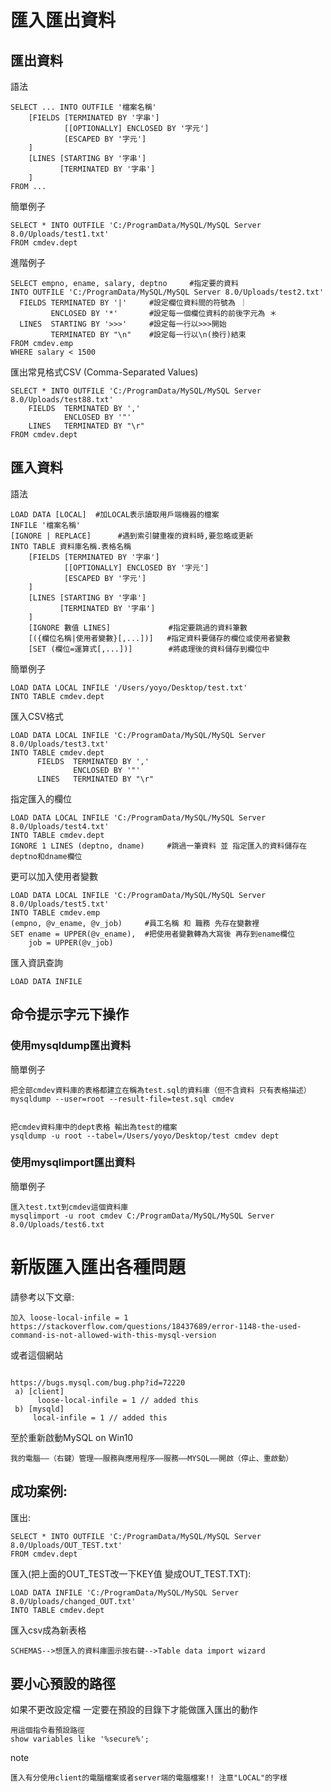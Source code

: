 # 匯入匯出資料 #


## 匯出資料 ##

語法
```
SELECT ... INTO OUTFILE '檔案名稱'
	[FIELDS [TERMINATED BY '字串']
	        [[OPTIONALLY] ENCLOSED BY '字元']
	        [ESCAPED BY '字元']
	]
	[LINES [STARTING BY '字串']
	       [TERMINATED BY '字串']
	]
FROM ...
```


簡單例子
```
SELECT * INTO OUTFILE 'C:/ProgramData/MySQL/MySQL Server 8.0/Uploads/test1.txt'
FROM cmdev.dept
```
進階例子
```
SELECT empno, ename, salary, deptno     #指定要的資料
INTO OUTFILE 'C:/ProgramData/MySQL/MySQL Server 8.0/Uploads/test2.txt'
  FIELDS TERMINATED BY '|'     #設定欄位資料間的符號為 ｜
         ENCLOSED BY '*'       #設定每一個欄位資料的前後字元為 ＊
  LINES  STARTING BY '>>>'     #設定每一行以>>>開始
         TERMINATED BY "\n"    #設定每一行以\n(換行)結束
FROM cmdev.emp
WHERE salary < 1500
```

匯出常見格式CSV (Comma-Separated Values)
```
SELECT * INTO OUTFILE 'C:/ProgramData/MySQL/MySQL Server 8.0/Uploads/test88.txt'
    FIELDS  TERMINATED BY ',' 
            ENCLOSED BY '"' 
    LINES   TERMINATED BY "\r"
FROM cmdev.dept
```


## 匯入資料 ##

語法
```
LOAD DATA [LOCAL]  #加LOCAL表示讀取用戶端機器的檔案
INFILE '檔案名稱'
[IGNORE | REPLACE]      #遇到索引鍵重複的資料時,要忽略或更新
INTO TABLE 資料庫名稱.表格名稱
    [FIELDS [TERMINATED BY '字串']
	        [[OPTIONALLY] ENCLOSED BY '字元']
	        [ESCAPED BY '字元']
	]
	[LINES [STARTING BY '字串']
	       [TERMINATED BY '字串']
	]
	[IGNORE 數值 LINES]             #指定要跳過的資料筆數
	[({欄位名稱|使用者變數}[,...])]   #指定資料要儲存的欄位或使用者變數
	[SET (欄位=運算式[,...])]        #將處理後的資料儲存到欄位中
```
簡單例子

```
LOAD DATA LOCAL INFILE '/Users/yoyo/Desktop/test.txt'
INTO TABLE cmdev.dept
```

匯入CSV格式
```
LOAD DATA LOCAL INFILE 'C:/ProgramData/MySQL/MySQL Server 8.0/Uploads/test3.txt'
INTO TABLE cmdev.dept
      FIELDS  TERMINATED BY ',' 
              ENCLOSED BY '"' 
      LINES   TERMINATED BY "\r"
```

指定匯入的欄位

```
LOAD DATA LOCAL INFILE 'C:/ProgramData/MySQL/MySQL Server 8.0/Uploads/test4.txt'
INTO TABLE cmdev.dept
IGNORE 1 LINES (deptno, dname)     #跳過一筆資料 並 指定匯入的資料儲存在deptno和dname欄位
```

更可以加入使用者變數
```
LOAD DATA LOCAL INFILE 'C:/ProgramData/MySQL/MySQL Server 8.0/Uploads/test5.txt'
INTO TABLE cmdev.emp
(empno, @v_ename, @v_job)     #員工名稱 和 職務 先存在變數裡
SET ename = UPPER(@v_ename),  #把使用者變數轉為大寫後 再存到ename欄位
    job = UPPER(@v_job)
```

匯入資訊查詢
```
LOAD DATA INFILE
```

## 命令提示字元下操作 ##

### 使用mysqldump匯出資料 ###

簡單例子
```
把全部cmdev資料庫的表格都建立在稱為test.sql的資料庫（但不含資料 只有表格描述）
mysqldump --user=root --result-file=test.sql cmdev 


把cmdev資料庫中的dept表格 輸出為test的檔案
ysqldump -u root --tabel=/Users/yoyo/Desktop/test cmdev dept
```


### 使用mysqlimport匯出資料 ###

簡單例子
```
匯入test.txt到cmdev這個資料庫
mysqlimport -u root cmdev C:/ProgramData/MySQL/MySQL Server 8.0/Uploads/test6.txt
```

# 新版匯入匯出各種問題 #

請參考以下文章:

```
加入 loose-local-infile = 1 
https://stackoverflow.com/questions/18437689/error-1148-the-used-command-is-not-allowed-with-this-mysql-version
```
或者這個網站
```

https://bugs.mysql.com/bug.php?id=72220
 a) [client]
      loose-local-infile = 1 // added this
 b) [mysqld]
     local-infile = 1 // added this
```
至於重新啟動MySQL on Win10
```
我的電腦——（右鍵）管理——服務與應用程序——服務——MYSQL——開啟（停止、重啟動）
```

## 成功案例: ##
匯出: 
```
SELECT * INTO OUTFILE 'C:/ProgramData/MySQL/MySQL Server 8.0/Uploads/OUT_TEST.txt'
FROM cmdev.dept
```
匯入(把上面的OUT_TEST改一下KEY值 變成OUT_TEST.TXT):
```
LOAD DATA INFILE 'C:/ProgramData/MySQL/MySQL Server 8.0/Uploads/changed_OUT.txt'
INTO TABLE cmdev.dept
```

匯入csv成為新表格
```
SCHEMAS-->想匯入的資料庫圖示按右鍵-->Table data import wizard
```
## 要小心預設的路徑 ##

如果不更改設定檔 一定要在預設的目錄下才能做匯入匯出的動作

```
用這個指令看預設路徑
show variables like '%secure%';
```

note
```
匯入有分使用client的電腦檔案或者server端的電腦檔案!! 注意"LOCAL"的字樣
```

